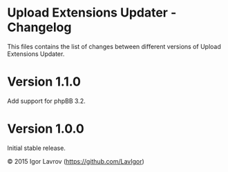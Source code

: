 Upload Extensions Updater - Changelog
=====================================
This files contains the list of changes between different versions of Upload Extensions Updater.

# Version 1.1.0
Add support for phpBB 3.2.

# Version 1.0.0
Initial stable release.

© 2015 Igor Lavrov (https://github.com/LavIgor)
